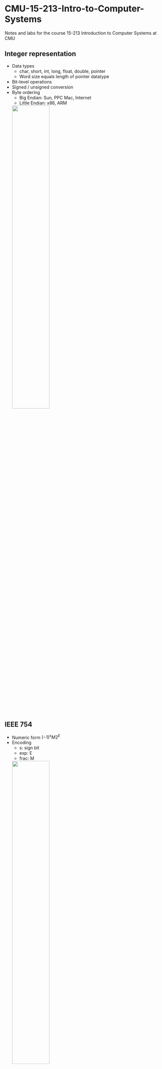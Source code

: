 # CMU-15-213-Intro-to-Computer-Systems
Notes and labs for the course 15-213 Introduction to Computer Systems at CMU

## Integer representation
* Data types
    * char, short, int, long, float, double, pointer
    * Word size equals length of pointer datatype
* Bit-level operations
* Signed / unsigned conversion
* Byte ordering
    * Big Endian: Sun, PPC Mac, Internet
    * Little Endian: x86, ARM  
    <img src="Note_Images/endian.png" width="50%">


## IEEE 754
* Numeric form
    $(-1)^sM2^E$
* Encoding
    * s: sign bit
    * exp: E
    * frac: M  
    <img src="Note_Images/ieee754.png" width="50%">
* Three kinds of values
    * Denormalized: exp = 0
    * Normalized: 0 < exp < 11..11
    * Special: exp = 11...11 (e.g. inf & NaN)  
    <img src="Note_Images/ieee754range.png" width="60%">
* Roundings

## x86-64
* History
    * 8086 -> 386 -> Pentium 4E -> Core 2 -> Core i7
    * IA32 -> x86-64
    * CISC architecture
    * Case study: Core-i7 6700K Skylake
        * Shared L3 cache (LLC)
        * Hyper-Threading: Shared caches, buses & ALUs
        <img src="Note_Images/corei7.png" width="70%">
* Registers  
    * Can reference low-order 4 bytes (backwards compatibility)
    * `%rsp` is stack top, others are general-purpose  
        <img src="Note_Images/registers.png" width="50%">  
    * `%rip` is instruction pointer (not listed)  
    * A register for implicitly-set condition codes

## Machine-level Programming
* Addressing modes
    * Normal: `(R)` -> `Mem[Reg[R]]`
    * Displacement: `D(R)` -> `Mem[Reg[R] + D]`
    * Complete: `D(Rb,Ri,S)` -> `Mem[Reg[Rb] + S*Reg[Ri] + D]`
        * `(Rb,Ri)` -> `Mem[Reg[Rb] + Reg[Ri]]`
        * `D(Rb,Ri)` -> `Mem[Reg[Rb] + Reg[Ri] + D]`
        * `(Rb,Ri,S)` -> `Mem[Reg[Rb] + S*Reg[Ri]]`
* Some instructions
    * `movq Src, Dst`
        * Cannot do memory-memory transfer with a single instruction
        * Intel docs use `mov Dst, Src`
    * `leaq Src, Dst`
        * Src is address mode expression, set Dst to address denoted by expression
        * Similar to `p = &x[i]`
        * Used for arithmetics for form like `x + k * y`
        * Does not change condition codes
    * `addq/subq Src, Dst`
    * `imulq Src, Dst`
    * `salq/sarq/shrq Src, Dst`
    * `xorq/andq/orq Src, Dst`
    * `pushq src`
    * `popq dest`
    * `incr dest`
* Compiler, Assembler, Linker & Loader  
    1. Compiler
        * Translates C files (.c) into assembly files (.s)
    2. Assembler
        * Translates assembly files (.s) into object files (.o)
        * Missing linkage between compilation units
    3. Linker
        * Resolve references between object files
        * Combine with static libraries (malloc, printf, etc)
    4. Dynamic linked libraries
        * Linking occurs at runtime
        * Does not take too much disk space  
    <img src="Note_Images/compilation.png" width="50%">  
* Controls
    * Jumping
        * `jmp`, `je`, `jne`, `js` ...
        * However, branches are very disruptive to instruction flow through pipelines
    * Conditional moves: `cmovle`
        * Do not require control transfer
        * Use `-fno-if-conversion` flag to supress implicit conversion
    * Switch statements
        * Jump table structure  
            <img src="Note_Images/jump_table.png" width="80%">  
        * Make use of "fall through"
* Procedures
    * Passing control
        * Procedure call: `call label`
            * Push return address into stack
            * Jump to label
        * Procedure return: `ret`
            * Pop return address from stack
            * Jump to this address
        * Return address: Address of next instruction after the call statement
    * Passing data
        * First 6 arguments: `%rdi`, `%rsi`, `%rdx`, `%rcx`, `%r8`, `%r9`
        * Other arguments passed using stack
        * Return value: `%rax`
        * IA-32 pass all arguments in stack
        * Concept of stack frames:
            * Marked by `%rbp` (optional) and `%rsp`
            * No additional mechanism for recursion is needed  
            <img src="Note_Images/stack_frame.png" width="60%">
        * Register saving conditions
            * Caller saved
                * `%rdi`, `%rsi`, `%rdx`, `%rcx`, `%r8`, `%r9`, `%rax`, `%r10`, `%r11`
            * Callee saved
                * `%rbx`, `%r12`, `%r13`, `%r14`, `%rbp`
                * `%rsp` is also a special form of callee-saved
    * Memory management
    * ABI: Application Binary Interface
* Data
    1. Arrays  
        * 1D arrays  
            <img src="Note_Images/arrays.png" width="80%">  
        * Nested 2D arrays: `int A[R][C]`
            <img src="Note_Images/array_nested.png" width="80%">  
        * Multi-level 2D arrays:  
            <img src="Note_Images/array_multilevel.png" width="80%">  
    2. Structs
        * Represented as block of memory
            <img src="Note_Images/struct.png" width="80%">  
        * Fields are ordered according to declaration
        * Alignment:  
            * Within struct: Each element has alignment requirement K, where K is the size of this element
                <img src="Note_Images/alignment.png" width="80%">  
            * Overall: Each struct has alignment requirement K, where K is the largest alignment of any element in struct
                <img src="Note_Images/alignment_overall.png" width="80%">  
            * To save space, put large data types first
    3. Float operations
        * Arguments passed in `%xmm0`, `%xmm1`, ...
        * Result returned in `%xmm0`
        * Different mov instructions are used to move floats
* Address space
    * Currently using 47-bit addresses (highest address of 0x7fffffffffff)
    * Maximum stack size of 8MB on most machines  
        <img src="Note_Images/memory.png" width="60%">  
* Vulnerablities
    1. Buffer overflow
        * Triggered by functions manipulating strings of arbitrary length
        * `gets`, `strcpy`, `strcat`, `scanf`, `fscanf`, `sscanf`
    2. Return-oriented programming (ROT)
        * Make use of "gadgets" in text segment  
        * Trigger with `ret` instruction  
            <img src="Note_Images/rop.png" width="60%">  
* Protection
    1. Use routines limiting string lengths (user-level)
    2. Randomized stack offsets
    3. Nonexecutable code segments
    4. Stack canaries

## Code optimization
* Optimization by programmer
    1. Code motion: Reduce frequency of computations performed   
        <img src="Note_Images/code_motion.png" width="80%">   
        GCC will do this with -O1  
    2. Reduction in strength: Reduce costly operation with simpler one  
        <img src="Note_Images/reduction_in_strength.png" width="80%">  
        Here, int mul requires 3 clock cycles, int add requires 1 clock cycle 
    3. Share common subexpressions  
        <img src="Note_Images/share_common_subexpressions.png" width="80%">  
* Optimization blockers
    1. Procedures: Seen as a "black box"
        * Procedures may have side effects
        * May not return same result with same argument
        * Fix: Use inline functions (GCC with -O1 within single file)
    2. Memory aliasing: Two memory references specify single location
        * The following code does memory load and store every time, because compiler assume possibility of memory aliasing:  
            <img src="Note_Images/memory_aliasing.png" width=80%>  
        * Load and store take multiple clock cycles
        * Easily caused by direct access to storage structures
        * Fix: Define local variable to tell compiler not to check for aliasing
            <img src="Note_Images/aliasing_fix.png" width=60%>  
        * Get in habit of introducing local variables accumulating within loops
* Optimization (by programmer) limitations
    1. Most performed within procedures. Newer versions of GCC do interprocedual optimization, but not between codes in different files
    2. Based on static information
    3. Conservative: Must not change program behavior
* Instruction-level parallelism
    * Superscalar processor: Issue and execute multuple instructions per cycle, and instructions are scheduled dynamically
    * Some instruction have >1 clock cycle latency, but can be pipelined:  
        <img src="Note_Images/pipeline.png" width=70%>  
    * Unrolling
        * Break sequential dependency to break through latency bound (to approach throughput bound)  
            <img src="Note_Images/unrolling.png" width=30%>  
            ```
            for(int i = 0; i < limit; ++i)
                x = x + d[i];
            ```
            can be optimized to:
            ```
            for(int i = 0; i < limit; i += 2)
                x = (x + d[i]) + d[i + 1];
            ```
            but to break sequential dependency:
            ```
            for(int i = 0; i < limit; i += 2)
                x = x + (d[i] + d[i + 1]);
            ``` 
        * adding separate accumulators
    * Branch prediction
        * Backward branches are often loops, predict taken
        * Forward branches are often if, predict not taken
        * Average better than 95% accuracy

# Memory
* Storage technologies
    1. RAMs
        * Volatile: SRAM & DRAM (caches & main memories)
        * Nonvolatile: ROM, PROM, EPROM, EEPROM (firmware, ssd & disk caches)
    2. Rotating disks
    3. SSDs
        * Page can be written only after its block has been erased
* Locality
    * Temporal locality
    * Spatial locality
* Hierarchy  
    <img src="Note_Images/hierarchy.png" width=70%>  
* Caches
    * Each level in hierarchy serves as cache for the level below
    * Types of cache misses
        1. Cold miss: "Warm up" cache
        2. Capacity miss: Working set larger than cache size
        3. Conflict miss: Limited by positioning restrictions imposed by hardware
    * Examples of cache  
        <img src="Note_Images/cache_examples.png" width=70%>  


